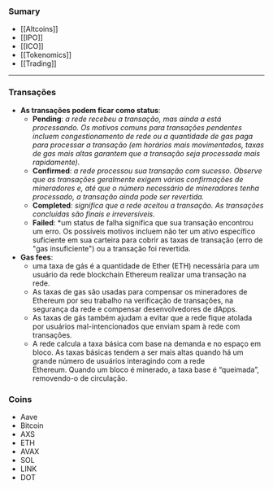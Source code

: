 ### Sumary
- [[Altcoins]]
- [[IPO]]
- [[ICO]]
- [[Tokenomics]]
- [[Trading]]

---

### Transações
- **As transações podem ficar como status**:
	- **Pending**: *a rede recebeu a transação, mas ainda a está processando. Os motivos comuns para transações pendentes incluem congestionamento de rede ou a quantidade de gas paga para processar a transação (em horários mais movimentados, taxas de gas mais altas garantem que a transação seja processada mais rapidamente).*
	- **Confirmed**: *a rede processou sua transação com sucesso. Observe que as transações geralmente exigem várias confirmações de mineradores e, até que o número necessário de mineradores tenha processado, a transação ainda pode ser revertida.*
	- **Completed**: *significa que a rede aceitou a transação. As transações concluídas são finais e irreversíveis.*
	- **Failed**: *um status de falha significa que sua transação encontrou um erro. Os possíveis motivos incluem não ter um ativo específico suficiente em sua carteira para cobrir as taxas de transação (erro de "gas insuficiente") ou a transação foi revertida.
- **Gas fees**:
	- uma taxa de gás é a quantidade de Ether (ETH) necessária para um usuário da rede blockchain Ethereum realizar uma transação na rede.
	- As taxas de gas são usadas para compensar os mineradores de Ethereum por seu trabalho na verificação de transações, na segurança da rede e compensar desenvolvedores de dApps.
	- As taxas de gás também ajudam a evitar que a rede fique atolada por usuários mal-intencionados que enviam spam à rede com transações.
	- A rede calcula a taxa básica com base na demanda e no espaço em bloco. As taxas básicas tendem a ser mais altas quando há um grande número de usuários interagindo com a rede Ethereum. Quando um bloco é minerado, a taxa base é “queimada”, removendo-o de circulação.

### Coins
- Aave
- Bitcoin
- AXS
- ETH
- AVAX
- SOL
- LINK
- DOT